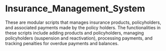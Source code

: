 # Insurance_Management_System
These are modular scripts that manages insurance products, policyholders, and associated payments made by the policy holders. The functionalities in these scripts include adding products and policyholders, managing policyholders (suspension and reactivation), processing payments, and tracking penalties for overdue payments and balances.
